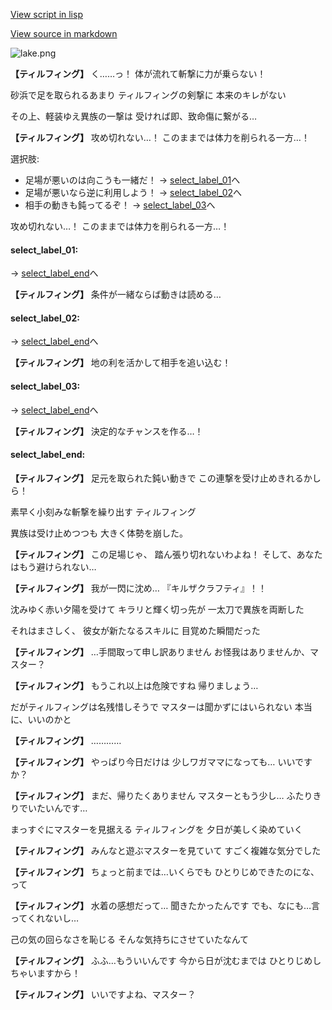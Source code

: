 [View script in lisp](../scripts/10146203.txt)

[View source in markdown](10146203.md)

![lake.png](../images/backgrounds/lake.png)

**【ティルフィング】**
く……っ！
体が流れて斬撃に力が乗らない！

砂浜で足を取られるあまり
ティルフィングの剣撃に
本来のキレがない

その上、軽装ゆえ異族の一撃は
受ければ即、致命傷に繋がる…

**【ティルフィング】**
攻め切れない…！
このままでは体力を削られる一方…！

選択肢:
- 足場が悪いのは向こうも一緒だ！ → [select_label_01](#select_label_01)へ
- 足場が悪いなら逆に利用しよう！ → [select_label_02](#select_label_02)へ
- 相手の動きも鈍ってるぞ！ → [select_label_03](#select_label_03)へ

攻め切れない…！
このままでは体力を削られる一方…！

#### select_label_01:
 → [select_label_end](#select_label_end)へ

**【ティルフィング】**
条件が一緒ならば動きは読める…

#### select_label_02:
 → [select_label_end](#select_label_end)へ

**【ティルフィング】**
地の利を活かして相手を追い込む！

#### select_label_03:
 → [select_label_end](#select_label_end)へ

**【ティルフィング】**
決定的なチャンスを作る…！

#### select_label_end:

**【ティルフィング】**
足元を取られた鈍い動きで
この連撃を受け止めきれるかしら！

素早く小刻みな斬撃を繰り出す
ティルフィング

異族は受け止めつつも
大きく体勢を崩した。

**【ティルフィング】**
この足場じゃ、
踏ん張り切れないわよね！
そして、あなたはもう避けられない…

**【ティルフィング】**
我が一閃に沈め…
『キルザクラフティ』！！

沈みゆく赤い夕陽を受けて
キラリと輝く切っ先が
一太刀で異族を両断した

それはまさしく、
彼女が新たなるスキルに
目覚めた瞬間だった

**【ティルフィング】**
…手間取って申し訳ありません
お怪我はありませんか、マスター？

**【ティルフィング】**
もうこれ以上は危険ですね
帰りましょう…

だがティルフィングは名残惜しそうで
マスターは聞かずにはいられない
本当に、いいのかと

**【ティルフィング】**
…………

**【ティルフィング】**
やっぱり今日だけは
少しワガママになっても…
いいですか？

**【ティルフィング】**
まだ、帰りたくありません
マスターともう少し…
ふたりきりでいたいんです…

まっすぐにマスターを見据える
ティルフィングを
夕日が美しく染めていく

**【ティルフィング】**
みんなと遊ぶマスターを見ていて
すごく複雑な気分でした

**【ティルフィング】**
ちょっと前までは…いくらでも
ひとりじめできたのにな、って

**【ティルフィング】**
水着の感想だって…
聞きたかったんです
でも、なにも…言ってくれないし…

己の気の回らなさを恥じる
そんな気持ちにさせていたなんて

**【ティルフィング】**
ふふ…もういいんです
今から日が沈むまでは
ひとりじめしちゃいますから！

**【ティルフィング】**
いいですよね、マスター？
